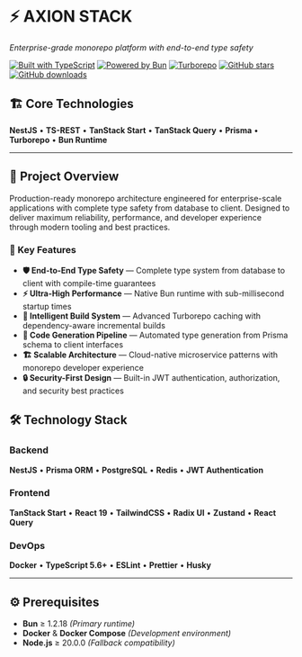 # ⚡ AXION STACK

_Enterprise-grade monorepo platform with end-to-end type safety_

[![Built with TypeScript](https://img.shields.io/badge/Built%20with-TypeScript-3178c6.svg)](https://www.typescriptlang.org/)
[![Powered by Bun](https://img.shields.io/badge/Powered%20by-Bun-f472b6.svg)](https://bun.sh/)
[![Turborepo](https://img.shields.io/badge/Built%20with-Turborepo-ef4444.svg)](https://turbo.build/)
[![GitHub stars](https://img.shields.io/github/stars/DKeken/axion-stack?style=social)](https://github.com/DKeken/axion-stack/stargazers)
[![GitHub downloads](https://img.shields.io/github/downloads/DKeken/axion-stack/total?color=brightgreen)](https://github.com/DKeken/axion-stack/releases)

## 🏗️ Core Technologies

**NestJS** • **TS-REST** • **TanStack Start** • **TanStack Query** • **Prisma**
• **Turborepo** • **Bun Runtime**

---

## 🎯 Project Overview

Production-ready monorepo architecture engineered for enterprise-scale
applications with complete type safety from database to client. Designed to
deliver maximum reliability, performance, and developer experience through
modern tooling and best practices.

### 🚀 Key Features

- **🛡️ End-to-End Type Safety** — Complete type system from database to client
  with compile-time guarantees
- **⚡ Ultra-High Performance** — Native Bun runtime with sub-millisecond
  startup times
- **🔄 Intelligent Build System** — Advanced Turborepo caching with
  dependency-aware incremental builds
- **🎯 Code Generation Pipeline** — Automated type generation from Prisma schema
  to client interfaces
- **🏗️ Scalable Architecture** — Cloud-native microservice patterns with
  monorepo developer experience
- **🔒 Security-First Design** — Built-in JWT authentication, authorization, and
  security best practices

## 🛠️ Technology Stack

### Backend

**NestJS** • **Prisma ORM** • **PostgreSQL** • **Redis** • **JWT
Authentication**

### Frontend

**TanStack Start** • **React 19** • **TailwindCSS** • **Radix UI** • **Zustand**
• **React Query**

### DevOps

**Docker** • **TypeScript 5.6+** • **ESLint** • **Prettier** • **Husky**

---

## ⚙️ Prerequisites

- **Bun** ≥ 1.2.18 _(Primary runtime)_
- **Docker** & **Docker Compose** _(Development environment)_
- **Node.js** ≥ 20.0.0 _(Fallback compatibility)_
